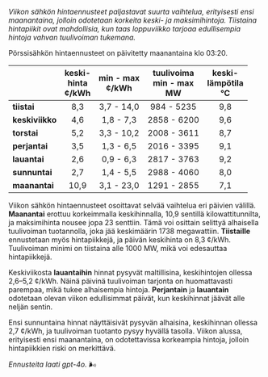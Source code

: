 *Viikon sähkön hintaennusteet paljastavat suurta vaihtelua, erityisesti ensi maanantaina, jolloin odotetaan korkeita keski- ja maksimihintoja. Tiistaina hintapiikit ovat mahdollisia, kun taas loppuviikko tarjoaa edullisempia hintoja vahvan tuulivoiman tukemana.*

Pörssisähkön hintaennusteet on päivitetty maanantaina klo 03:20.

|                | keski-<br>hinta<br>¢/kWh | min - max<br>¢/kWh | tuulivoima<br>min - max<br>MW | keski-<br>lämpötila<br>°C |
|:---------------|:----------------:|:----------------:|:-------------:|:-------------:|
| **tiistai**    |       8,3       |     3,7 - 14,0   |    984 - 5235 |      9,8      |
| **keskiviikko**|       4,6       |     1,8 - 7,3    |   2858 - 6200 |      9,6      |
| **torstai**    |       5,2       |     3,3 - 10,2   |   2008 - 3611 |      8,7      |
| **perjantai**  |       3,5       |     1,3 - 6,5    |   2016 - 3395 |      9,1      |
| **lauantai**   |       2,6       |     0,9 - 6,3    |   2817 - 3763 |      9,2      |
| **sunnuntai**  |       2,7       |     1,4 - 5,5    |   2988 - 4060 |      8,0      |
| **maanantai**  |      10,9       |     3,1 - 23,0   |   1291 - 2855 |      7,1      |

Viikon sähkön hintaennusteet osoittavat selvää vaihtelua eri päivien välillä. **Maanantai** erottuu korkeimmalla keskihinnalla, 10,9 sentillä kilowattitunnilta, ja maksimihinta nousee jopa 23 senttiin. Tämä voi osittain selittyä alhaisella tuulivoiman tuotannolla, joka jää keskimäärin 1738 megawattiin. **Tiistaille** ennustetaan myös hintapiikkejä, ja päivän keskihinta on 8,3 ¢/kWh. Tuulivoiman minimi on tiistaina alle 1000 MW, mikä voi edesauttaa hintapiikkejä.

Keskiviikosta **lauantaihin** hinnat pysyvät maltillisina, keskihintojen ollessa 2,6–5,2 ¢/kWh. Näinä päivinä tuulivoiman tarjonta on huomattavasti parempaa, mikä tukee alhaisempia hintoja. **Perjantain** ja **lauantain** odotetaan olevan viikon edullisimmat päivät, kun keskihinnat jäävät alle neljän sentin.

Ensi sunnuntaina hinnat näyttäisivät pysyvän alhaisina, keskihinnan ollessa 2,7 ¢/kWh, ja tuulivoiman tuotanto pysyy hyvällä tasolla. Viikon alussa, erityisesti ensi maanantaina, on odotettavissa korkeampia hintoja, jolloin hintapiikkien riski on merkittävä.

*Ennusteita laati gpt-4o.* 🌬️
